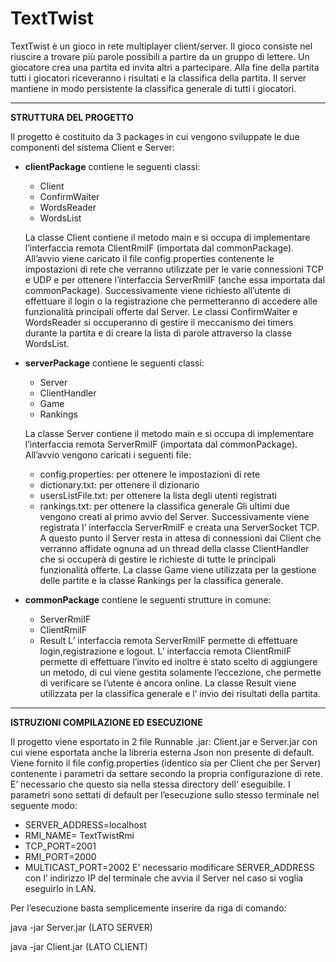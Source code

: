 # TextTwist

TextTwist è un gioco in rete multiplayer client/server. Il gioco consiste nel riuscire a trovare più parole
possibili a partire da un gruppo di lettere. Un giocatore crea una partita ed invita altri a partecipare. Alla fine della
partita tutti i giocatori riceveranno i risultati e la classifica della partita. Il server mantiene in modo persistente la classifica generale di tutti i giocatori.

---------------------------
**STRUTTURA DEL PROGETTO**

Il progetto è costituito da 3 packages in cui vengono sviluppate le due componenti del sistema Client e
Server:

- **clientPackage** contiene le seguenti classi:
  - Client
  - ConfirmWaiter
  - WordsReader
  - WordsList
  
  La classe Client contiene il metodo main e si occupa di implementare l’interfaccia remota ClientRmiIF (importata dal commonPackage). All’avvio viene caricato il file config.properties contenente le impostazioni di rete che verranno utilizzate per
  le varie connessioni TCP e UDP e per ottenere l’interfaccia ServerRmiIF (anche essa importata dal commonPackage). Successivamente viene richiesto all’utente di effettuare il login o la registrazione che permetteranno di accedere alle funzionalità principali offerte dal Server.
  Le classi ConfirmWaiter e WordsReader si occuperanno di gestire il meccanismo dei timers durante la partita e di creare la lista di parole attraverso la classe WordsList.

- **serverPackage** contiene le seguenti classi:
  - Server
  - ClientHandler
  - Game
  - Rankings

  La classe Server contiene il metodo main e si occupa di implementare l’interfaccia remota ServerRmiIF
  (importata dal commonPackage).
  All’avvio vengono caricati i seguenti file:
  - config.properties: per ottenere le impostazioni di rete
  - dictionary.txt: per ottenere il dizionario
  - usersListFile.txt: per ottenere la lista degli utenti registrati
  - rankings.txt: per ottenere la classifica generale
  Gli ultimi due vengono creati al primo avvio del Server.
  Successivamente viene registrata l’ interfaccia ServerRmiIF e creata una ServerSocket TCP.
  A questo punto il Server resta in attesa di connessioni dai Client che verranno affidate ognuna ad un thread
  della classe ClientHandler che si occuperà di gestire le richieste di tutte le principali funzionalità offerte.
  La classe Game viene utilizzata per la gestione delle partite e la classe Rankings per la classifica generale.

- **commonPackage** contiene le seguenti strutture in comune:
  - ServerRmiIF
  - ClientRmiIF
  - Result
  L’ interfaccia remota ServerRmiIF permette di effettuare login,registrazione e logout.
  L’ interfaccia remota ClientRmiIF permette di effettuare l’invito ed inoltre è stato scelto di aggiungere un
  metodo, di cui viene gestita solamente l’eccezione, che permette di verificare se l’utente è ancora online.
  La classe Result viene utilizzata per la classifica generale e l’ invio dei risultati della partita.
--------------------------------------------------------
**ISTRUZIONI COMPILAZIONE ED ESECUZIONE**

Il progetto viene esportato in 2 file Runnable .jar: Client.jar e Server.jar
con cui viene esportata anche la libreria esterna Json non presente di default.
Viene fornito il file config.properties (identico sia per Client che per Server)
contenente i parametri da settare secondo la propria configurazione di rete.
E’ necessario che questo sia nella stessa directory dell’ eseguibile.
I parametri sono settati di default per l’esecuzione sullo stesso terminale nel
seguente modo:
- SERVER_ADDRESS=localhost
- RMI_NAME= TextTwistRmi
- TCP_PORT=2001
- RMI_PORT=2000
- MULTICAST_PORT=2002
E’ necessario modificare SERVER_ADDRESS con l’ indirizzo IP del terminale che
avvia il Server nel caso si voglia eseguirlo in LAN.

Per l’esecuzione basta semplicemente inserire da riga di comando:

java -jar Server.jar (LATO SERVER)

java -jar Client.jar (LATO CLIENT)

